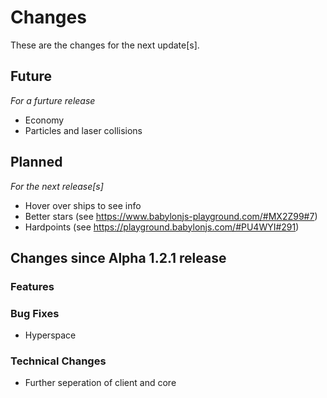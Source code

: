# Changes

These are the changes for the next update[s].

## Future
*For a furture release*

- Economy
- Particles and laser collisions

## Planned
*For the next release[s]*

- Hover over ships to see info
- Better stars (see https://www.babylonjs-playground.com/#MX2Z99#7)
- Hardpoints (see https://playground.babylonjs.com/#PU4WYI#291)

## Changes since Alpha 1.2.1 release

### Features

### Bug Fixes
- Hyperspace

### Technical Changes
- Further seperation of client and core